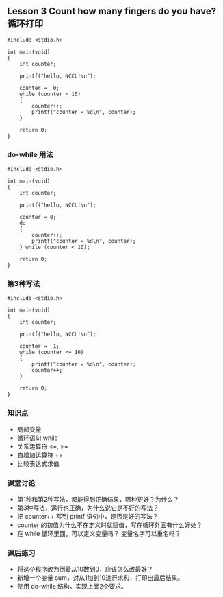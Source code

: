 ## Lesson 3 Count how many fingers do you have? 循环打印
	#include <stdio.h>
	
	int main(void)
	{
		int counter;
	
		printf("hello, NCCL!\n");
		
		counter =  0;
		while (counter < 10)
		{
			counter++;
			printf("counter = %d\n", counter);
		}
	
		return 0;
	}

### do-while 用法
	#include <stdio.h>
	
	int main(void)
	{
		int counter;
	
		printf("hello, NCCL!\n");
		
		counter = 0;
		do 
		{
			counter++;
			printf("counter = %d\n", counter);
		} while (counter < 10);
	
		return 0;
	}

### 第3种写法
	#include <stdio.h>
	
	int main(void)
	{
		int counter;
	
		printf("hello, NCCL!\n");
		
		counter =  1;
		while (counter <= 10)
		{
			printf("counter = %d\n", counter);
			counter++;
		}
	
		return 0;
	}


### 知识点
* 局部变量
* 循环语句 while
* 关系运算符 <=, >=
* 自增加运算符 ++
* 比较表达式求值


### 课堂讨论
* 第1种和第2种写法，都能得到正确结果，哪种更好？为什么？
* 第3种写法，运行也正确，为什么说它是不好的写法？
* 把 counter++ 写到 printf 语句中，是否是好的写法？
* counter 的初值为什么不在定义时就赋值，写在循环外面有什么好处？
* 在 while 循环里面，可以定义变量吗？ 变量名字可以重名吗？

### 课后练习
* 将这个程序改为倒着从10数到0，应该怎么改最好？
* 新增一个变量 sum，对从1加到10进行求和，打印出最后结果。
* 使用 do-while 结构，实现上面2个要求。

